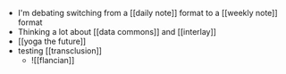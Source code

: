 - I'm debating switching from a [[daily note]] format to a [[weekly note]] format
- Thinking a lot about [[data commons]] and [[interlay]]
- [[yoga the future]]
- testing [[transclusion]]
	- ![[flancian]]